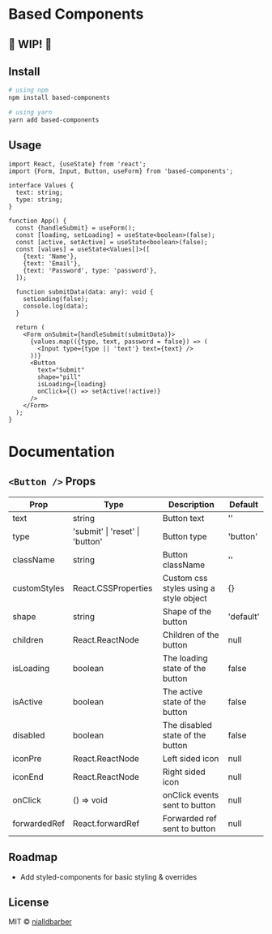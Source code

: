 # Based Components

## 🚧 WIP! 🚧

## Install

```bash
# using npm
npm install based-components

# using yarn
yarn add based-components
```

## Usage

```tsx
import React, {useState} from 'react';
import {Form, Input, Button, useForm} from 'based-components';

interface Values {
  text: string;
  type: string;
}

function App() {
  const {handleSubmit} = useForm();
  const [loading, setLoading] = useState<boolean>(false);
  const [active, setActive] = useState<boolean>(false);
  const [values] = useState<Values[]>([
    {text: 'Name'},
    {text: 'Email'},
    {text: 'Password', type: 'password'},
  ]);

  function submitData(data: any): void {
    setLoading(false);
    console.log(data);
  }

  return (
    <Form onSubmit={handleSubmit(submitData)}>
      {values.map(({type, text, password = false}) => (
        <Input type={type || 'text'} text={text} />
      ))}
      <Button
        text="Submit"
        shape="pill"
        isLoading={loading}
        onClick={() => setActive(!active)}
      />
    </Form>
  );
}
```

# Documentation

## `<Button />` Props

| Prop         | Type                                | Description                            | Default   |
| ------------ | ----------------------------------- | -------------------------------------- | --------- |
| text         | string                              | Button text                            | ''        |
| type         | 'submit' \| 'reset' \| 'button'     | Button type                            | 'button'  |
| className    | string                              | Button className                       | ''        |
| customStyles | React.CSSProperties                 | Custom css styles using a style object | {}        |
| shape        | string                              | Shape of the button                    | 'default' |
| children     | React.ReactNode                     | Children of the button                 | null      |
| isLoading    | boolean                             | The loading state of the button        | false     |
| isActive     | boolean                             | The active state of the button         | false     |
| disabled     | boolean                             | The disabled state of the button       | false     |
| iconPre      | React.ReactNode                     | Left sided icon                        | null      |
| iconEnd      | React.ReactNode                     | Right sided icon                       | null      |
| onClick      | () => void                          | onClick events sent to button          | null      |
| forwardedRef | React.forwardRef<HTMLButtonElement> | Forwarded ref sent to button           | null      |

## Roadmap

- Add styled-components for basic styling & overrides

## License

MIT © [nialldbarber](https://github.com/nialldbarber)
